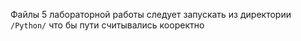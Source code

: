 Файлы 5 лабораторной работы следует запускать из директории `/Python/` что бы пути считывались кооректно